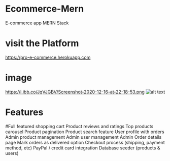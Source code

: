 # Ecommerce-Mern
E-commerce app MERN Stack
# visit the Platform 
https://pro-e-commerce.herokuapp.com
# image
https://i.ibb.co/JqVJGBV/Screenshot-2020-12-16-at-22-18-53.png
![alt text](https://i.ibb.co/JqVJGBV/Screenshot-2020-12-16-at-22-18-53.png)

# Features
#Full featured shopping cart
Product reviews and ratings
Top products carousel
Product pagination
Product search feature
User profile with orders
Admin product management
Admin user management
Admin Order details page
Mark orders as delivered option
Checkout process (shipping, payment method, etc)
PayPal / credit card integration
Database seeder (products & users)
